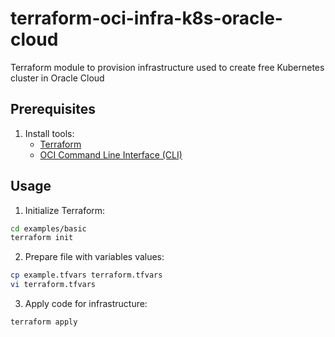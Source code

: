 # terraform-oci-infra-k8s-oracle-cloud

Terraform module to provision infrastructure used to create free Kubernetes cluster in Oracle Cloud

## Prerequisites

1. Install tools:
   - [Terraform](https://developer.hashicorp.com/terraform/tutorials/aws-get-started/install-cli)
   - [OCI Command Line Interface (CLI)](https://docs.oracle.com/en-us/iaas/Content/API/SDKDocs/cliinstall.htm)

## Usage

1. Initialize Terraform:

```bash
cd examples/basic
terraform init
```

2. Prepare file with variables values:

```bash
cp example.tfvars terraform.tfvars
vi terraform.tfvars
```

3. Apply code for infrastructure:

```bash
terraform apply
```
